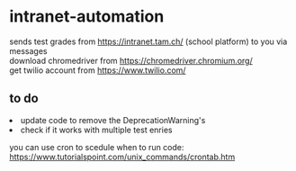 # intranet-automation
sends test grades from https://intranet.tam.ch/ (school platform) to you via messages <br>
download chromedriver from https://chromedriver.chromium.org/<br>
get twilio account from https://www.twilio.com/<br>

<h2>to do </h2>
<li> update code to remove the DeprecationWarning's
<li> check if it works with multiple test enries

you can use cron to scedule when to run code: https://www.tutorialspoint.com/unix_commands/crontab.htm




